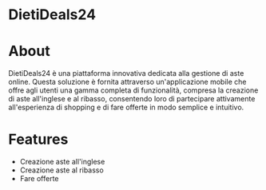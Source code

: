 # DietiDeals24

# About
DietiDeals24 è una piattaforma innovativa dedicata alla gestione di aste online. Questa soluzione è fornita attraverso un'applicazione mobile che offre agli utenti una gamma completa di funzionalità, compresa la creazione di aste all'inglese e al ribasso, consentendo loro di partecipare attivamente all'esperienza di shopping e di fare offerte in modo semplice e intuitivo.

# Features
- Creazione aste all'inglese
- Creazione aste al ribasso
- Fare offerte
